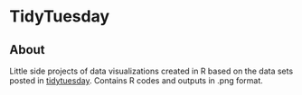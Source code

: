 # TidyTuesday

## About

Little side projects of data visualizations created in R based on the data sets posted in [tidytuesday](https://github.com/rfordatascience/tidytuesday). Contains R codes and outputs in .png format.
